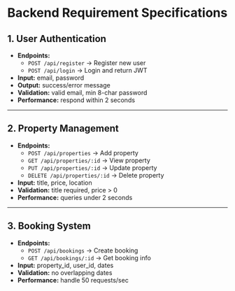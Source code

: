 # Backend Requirement Specifications

## 1. User Authentication
- **Endpoints:**
  - `POST /api/register` → Register new user  
  - `POST /api/login` → Login and return JWT  
- **Input:** email, password  
- **Output:** success/error message  
- **Validation:** valid email, min 8-char password  
- **Performance:** respond within 2 seconds

---

## 2. Property Management
- **Endpoints:**
  - `POST /api/properties` → Add property  
  - `GET /api/properties/:id` → View property  
  - `PUT /api/properties/:id` → Update property  
  - `DELETE /api/properties/:id` → Delete property  
- **Input:** title, price, location  
- **Validation:** title required, price > 0  
- **Performance:** queries under 2 seconds

---

## 3. Booking System
- **Endpoints:**
  - `POST /api/bookings` → Create booking  
  - `GET /api/bookings/:id` → Get booking info  
- **Input:** property_id, user_id, dates  
- **Validation:** no overlapping dates  
- **Performance:** handle 50 requests/sec
